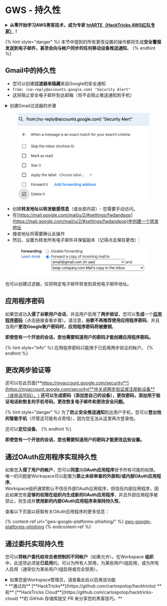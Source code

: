 # GWS - 持久性

<details>

<summary><strong>从零开始学习AWS黑客技术，成为专家</strong> <a href="https://training.hacktricks.xyz/courses/arte"><strong>htARTE（HackTricks AWS红队专家）</strong></a><strong>！</strong></summary>

支持HackTricks的其他方式：

- 如果您想在HackTricks中看到您的**公司广告**或**下载PDF版本的HackTricks**，请查看[**订阅计划**](https://github.com/sponsors/carlospolop)！
- 获取[**官方PEASS & HackTricks周边产品**](https://peass.creator-spring.com)
- 探索[**PEASS家族**](https://opensea.io/collection/the-peass-family)，我们的独家[NFT](https://opensea.io/collection/the-peass-family)收藏品
- **加入** 💬 [**Discord群**](https://discord.gg/hRep4RUj7f) 或 [**电报群**](https://t.me/peass) 或在**Twitter**上关注我 🐦 [**@carlospolopm**](https://twitter.com/carlospolopm)**。**
- 通过向[**HackTricks**](https://github.com/carlospolop/hacktricks)和[**HackTricks Cloud**](https://github.com/carlospolop/hacktricks-cloud) github仓库提交PR来分享您的黑客技巧。

</details>

{% hint style="danger" %}
本节中提到的所有更改设置的操作都将生成**安全警报发送到电子邮件，甚至会向与帐户同步的任何移动设备推送通知**。
{% endhint %}

## **Gmail中的持久性**

- 您可以创建**过滤器来隐藏**来自Google的安全通知
- `from: (no-reply@accounts.google.com) "Security Alert"`
- 这将阻止安全电子邮件到达邮箱（但不会阻止推送通知到手机）

<details>

<summary>创建Gmail过滤器的步骤</summary>

（来自[**这里**](https://support.google.com/mail/answer/6579)的说明）

1. 打开[Gmail](https://mail.google.com/)。
2. 在顶部的搜索框中，单击显示搜索选项 ![photos tune](https://lh3.googleusercontent.com/cD6YR_YvqXqNKxrWn2NAWkV6tjJtg8vfvqijKT1_9zVCrl2sAx9jROKhLqiHo2ZDYTE=w36)。
3. 输入您的搜索条件。如果要检查搜索是否正确，请单击**搜索**查看显示的电子邮件。&#x20;
4. 在搜索窗口底部，单击**创建过滤器**。
5. 选择过滤器的操作。
6. 单击**创建过滤器**。

在[https://mail.google.com/mail/u/0/#settings/filters](https://mail.google.com/mail/u/0/#settings/filters)中检查当前的过滤器（以删除它们）

</details>

<figure><img src="../../.gitbook/assets/image (331).png" alt=""><figcaption></figcaption></figure>

- 创建**转发地址以转发敏感信息**（或全部内容）- 您需要手动访问。
- 在[https://mail.google.com/mail/u/2/#settings/fwdandpop](https://mail.google.com/mail/u/2/#settings/fwdandpop)中创建一个转发地址
- 接收地址将需要确认此操作
- 然后，设置为转发所有电子邮件并保留副本（记得点击保存更改）：

<figure><img src="../../.gitbook/assets/image (332).png" alt=""><figcaption></figcaption></figure>

也可以创建过滤器，仅将特定电子邮件转发到其他电子邮件地址。

## 应用程序密码

如果您成功**入侵了谷歌用户会话**，并且用户启用了**两步验证**，您可以**生成**一个[**应用程序密码**](https://support.google.com/accounts/answer/185833?hl=en)（点击链接查看步骤）。请注意，**谷歌不再推荐使用应用程序密码**，并且当用户**更改Google账户密码时，应用程序密码将被撤销**。

**即使您有一个开放的会话，您也需要知道用户的密码才能创建应用程序密码。**

{% hint style="info" %}
应用程序密码只能用于已启用两步验证的帐户。
{% endhint %}

## 更改两步验证等

还可以在此页面[**https://myaccount.google.com/security**](https://myaccount.google.com/security)**中关闭两步验证或注册新设备**（或电话号码）。\
**还可以生成密码（添加您自己的设备），更改密码，添加用于验证电话和恢复的手机号码，更改恢复电子邮件和更改安全问题。**

{% hint style="danger" %}
为了**防止安全推送通知**到达用户手机，您可以**登出他的智能手机**（尽管这可能有点奇怪），因为您无法从这里再次登录他。

还可以**定位设备**。
{% endhint %}

**即使您有一个开放的会话，您也需要知道用户的密码才能更改这些设置。**

## 通过OAuth应用程序实现持久性

如果您**入侵了用户的帐户**，您可以**同意**向**OAuth应用程序**授予所有可能的权限。唯一的问题是Workspace可以配置为**禁止未经审查的外部和/或内部OAuth应用程序**。\
Workspace组织通常默认不信任外部OAuth应用程序，但信任内部应用程序，因此如果您有**足够的权限在组织内生成新的OAuth应用程序**，并且外部应用程序被禁止，则生成并**使用新的内部OAuth应用程序来保持持久性**。

查看以下页面以获取有关OAuth应用程序的更多信息：

{% content-ref url="gws-google-platforms-phishing/" %}
[gws-google-platforms-phishing](gws-google-platforms-phishing/)
{% endcontent-ref %}

## 通过委托实现持久性

您可以**将帐户委托给攻击者控制的不同帐户**（如果允许）。在Workspace **组织**中，此选项必须是**已启用**的。可以为所有人禁用，为某些用户/组启用，或为所有人启用（通常仅为某些用户/组启用或完全禁用）。

<details>

<summary>如果您是Workspace管理员，请查看此处以启用该功能</summary>

（信息来自[文档](https://support.google.com/a/answer/7223765)）

作为组织（例如您的工作或学校）的管理员，您可以控制用户是否可以委托其Gmail帐户的访问权限。您可以让每个人都有委托其帐户的选项。或者，只允许某些部门的人设置委托。例如，您可以：

- 将行政助理添加为您Gmail帐户的代表，以便他们可以代表您阅读和发送电子邮件。&#x20;
- 将组（例如您的销售部门）作为代表添加到组中，以便每个人都可以访问一个Gmail帐户。

用户只能将访问权限委托给同一组织中的另一个用户，而不管其域或其组织单位如何。

### 委托限制和限制&#x20;

- **允许用户将其邮箱访问权限授予Google组**选项：要使用此选项，必须为被委托帐户的OU和每个组成员的OU启用此选项。属于未启用此选项的OU的组成员无法访问被委托的帐户。
- 在典型使用中，40个被委托用户可以同时访问一个Gmail帐户。一个或多个代表的高于平均使用可能会减少此数字。&#x20;
- 频繁访问Gmail的自动化流程也可能减少可以同时访问帐户的代表数量。这些流程包括频繁访问Gmail的API或浏览器扩展程序。
- 单个Gmail帐户支持最多1,000个唯一代表。组在组中计为一个代表。
- 委托不会增加Gmail帐户的限制。具有被委托用户的Gmail帐户具有标准Gmail帐户限制和政策。有关详细信息，请访问[Gmail限制和政策](https://support.google.com/a/topic/28609)。
### 步骤 1：为您的用户打开Gmail委派功能

**开始之前：** 要为特定用户应用设置，请将他们的帐户放入一个[组织单位](https://support.google.com/a/topic/1227584)。

1. [登录](https://admin.google.com/)到您的[Google管理控制台](https://support.google.com/a/answer/182076)。
2. 在管理控制台中，转到菜单 ![](https://storage.googleapis.com/support-kms-prod/JxKYG9DqcsormHflJJ8Z8bHuyVI5YheC0lAp)![然后](https://storage.googleapis.com/support-kms-prod/Th2Tx0uwPMOhsMPn7nRXMUo3vs6J0pto2DTn) **应用**![然后](https://storage.googleapis.com/support-kms-prod/Th2Tx0uwPMOhsMPn7nRXMUo3vs6J0pto2DTn)**Google Workspace**![然后](https://storage.googleapis.com/support-kms-prod/Th2Tx0uwPMOhsMPn7nRXMUo3vs6J0pto2DTn)**Gmail**![然后](https://storage.googleapis.com/support-kms-prod/Th2Tx0uwPMOhsMPn7nRXMUo3vs6J0pto2DTn)**用户设置**。
3. 要将设置应用于所有人，请保留顶部组织单位选定。否则，选择一个子[组织单位](https://support.google.com/a/topic/1227584)。
4. 点击**邮件委派**。
5. 勾选**允许用户将邮箱访问权限委派给域中的其他用户**框。
6. (可选) 要让用户指定委派消息中包含的发件人信息，请勾选**允许用户自定义此设置**框。
7. 选择在代表发送的消息中包含的默认发件人信息的选项：&#x20;
   - **显示帐户所有者和发送电子邮件的代表**—消息包括Gmail帐户所有者和代表的电子邮件地址。
   - **仅显示帐户所有者**—消息仅包括Gmail帐户所有者的电子邮件地址。不包括代表的电子邮件地址。
8. (可选) 要让用户将组中的群组作为代表添加，请勾选**允许用户将邮箱访问权限授予Google群组**框。
9. 点击**保存**。如果配置了子组织单位，您可能可以**继承**或**覆盖**父组织单位的设置。
10. (可选) 要为其他组织单位打开Gmail委派，请重复步骤3-9。

更改可能需要最多24小时才能生效，但通常会更快。[了解更多](https://support.google.com/a/answer/7514107)

### 步骤 2：让用户为他们的帐户设置委派

在您打开委派后，您的用户可以转到他们的Gmail设置来分配委派。委派可以阅读、发送和接收用户的邮件。&#x20;

有关详细信息，请指导用户查看[委派和协作电子邮件](https://support.google.com/a/users/answer/138350)。

</details>
* **通过向** [**HackTricks**](https://github.com/carlospolop/hacktricks) **和** [**HackTricks Cloud**](https://github.com/carlospolop/hacktricks-cloud) **的 GitHub 存储库提交 PR 来分享您的黑客技巧。**

</details>

